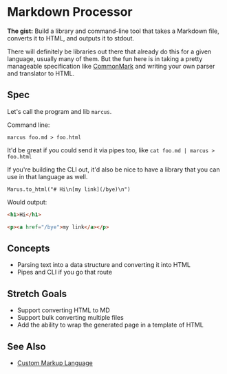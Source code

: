 # Markdown Processor

**The gist:** Build a library and command-line tool that takes a Markdown file, converts it to HTML, and outputs it to stdout.

There will definitely be libraries out there that already do this for a given language, usually many of them. But the fun here is in taking a pretty manageable specification like [CommonMark](https://commonmark.org/) and writing your own parser and translator to HTML.

## Spec

Let's call the program and lib `marcus`.

Command line:

```
marcus foo.md > foo.html
```

It'd be great if you could send it via pipes too, like `cat foo.md | marcus > foo.html`

If you're building the CLI out, it'd also be nice to have a library that you can use in that language as well.

```
Marus.to_html("# Hi\n[my link](/bye)\n")
```

Would output:

``` html
<h1>Hi</h1>

<p><a href="/bye">my link</a></p>
```

## Concepts

- Parsing text into a data structure and converting it into HTML
- Pipes and CLI if you go that route

## Stretch Goals

- Support converting HTML to MD
- Support bulk converting multiple files
- Add the ability to wrap the generated page in a template of HTML

## See Also

- [Custom Markup Language](./custom-markup-language.md)
